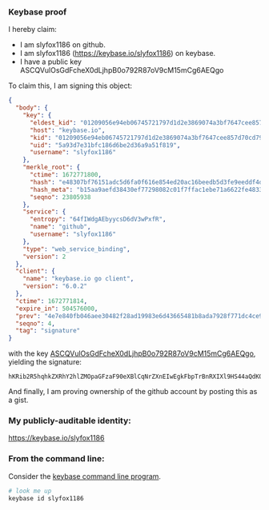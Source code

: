 ### Keybase proof

I hereby claim:

  * I am slyfox1186 on github.
  * I am slyfox1186 (https://keybase.io/slyfox1186) on keybase.
  * I have a public key ASCQVulOsGdFcheX0dLjhpB0o792R87oV9cM15mCg6AEQgo

To claim this, I am signing this object:

```json
{
  "body": {
    "key": {
      "eldest_kid": "01209056e94eb06745721797d1d2e3869074a3bf7647cee857d70cd7998283a004420a",
      "host": "keybase.io",
      "kid": "01209056e94eb06745721797d1d2e3869074a3bf7647cee857d70cd7998283a004420a",
      "uid": "5a93d7e31bfc186d6be2d36a9a51f819",
      "username": "slyfox1186"
    },
    "merkle_root": {
      "ctime": 1672771800,
      "hash": "e48307bf76151adc5d6fa0f616e854ed20ac16beedb5d3fe9eeddf4d4bef2a3d9aea5e208ea6cce4ce6aef6e562d7f1e2da7db650884b4677a6988afe4dc7593",
      "hash_meta": "b15aa9aefd38430ef77298082c01f7ffac1ebe71a6622fe4833baa9bcdde986e",
      "seqno": 23805938
    },
    "service": {
      "entropy": "64fIWdgAEbyycsD6dV3wPxfR",
      "name": "github",
      "username": "slyfox1186"
    },
    "type": "web_service_binding",
    "version": 2
  },
  "client": {
    "name": "keybase.io go client",
    "version": "6.0.2"
  },
  "ctime": 1672771814,
  "expire_in": 504576000,
  "prev": "4e7e840fb046aee30482f28ad19983e6d43665481b8ada7928f771dc4ce9bb5e",
  "seqno": 4,
  "tag": "signature"
}
```

with the key [ASCQVulOsGdFcheX0dLjhpB0o792R87oV9cM15mCg6AEQgo](https://keybase.io/slyfox1186), yielding the signature:

```
hKRib2R5hqhkZXRhY2hlZMOpaGFzaF90eXBlCqNrZXnEIwEgkFbpTrBnRXIXl9HS44aQdKO/dkfO6FfXDNeZgoOgBEIKp3BheWxvYWTESpcCBMQgTn6ED7BGruMEgvKK0ZmD5tQ2ZUgbitp5KPdx3Ezpu17EINKbInElZC7AEvsCuYnDoE08pnyKbyNrA5SzMcJZR2EdAgHCo3NpZ8RA8Y8aFtsiUBu8kXQqxgLJcHYM/9uqIBXuO243ynjenwQFnu8Y0ymSBgILjaAjzhotZ6LFkj5Ftow5lWi61WnJCqhzaWdfdHlwZSCkaGFzaIKkdHlwZQildmFsdWXEILXOCal9qiTuDW0hDyPLfHsME+/RZhg32LV4/s5Cq0xto3RhZ80CAqd2ZXJzaW9uAQ==

```

And finally, I am proving ownership of the github account by posting this as a gist.

### My publicly-auditable identity:

https://keybase.io/slyfox1186

### From the command line:

Consider the [keybase command line program](https://keybase.io/download).

```bash
# look me up
keybase id slyfox1186
```
